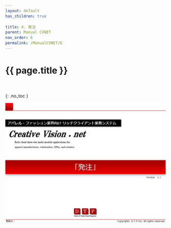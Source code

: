 ```yaml
---
layout: default
has_children: true

title: 4. 発注
parent: Manual CVNET
nav_order: 6
permalink: /ManualCVNET/6
---
```


# {{ page.title }}　<br/><br/>

{: .no_toc }


<a href="/img/Hacchu/HC1.PNG" target="_blank">
<img src="/img/Hacchu/HC1.PNG" alt="login image"></a>